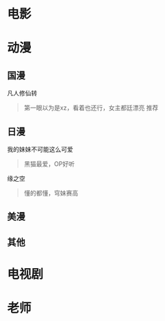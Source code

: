 # 电影

# 动漫

## 国漫

凡人修仙转
> 第一眼以为是xz，看着也还行，女主都廷漂亮
推荐
## 日漫

我的妹妹不可能这么可爱
> 黑猫最爱，OP好听

缘之空
> 懂的都懂，穹妹赛高

## 美漫

## 其他

# 电视剧

# 老师


